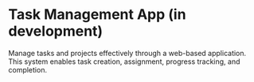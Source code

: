 # Task Management App (in development)

Manage tasks and projects effectively through a web-based application. This system enables task creation, assignment, progress tracking, and completion.